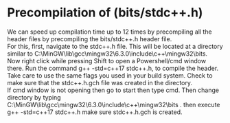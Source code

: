 # Precompilation of (bits/stdc++.h)
We can speed up compilation time up to 12 times by precompiling all the header files by precompiling the bits/stdc++.h header file. \
For this, first, navigate to the stdc++.h file. This will be located at a directory similar to C:\MinGW\lib\gcc\mingw32\6.3.0\include\c++\mingw32\bits.\
Now right click while pressing Shift to open a Powershell/cmd window there. Run the command g++ -std=c++17 stdc++.h, to compile the header. \
Take care to use the same flags you used in your build system. Check to make sure that the stdc++.h.gch file was created in the directory. \
If cmd window is not opening then go to start then type cmd. Then change directory by typing C:\MinGW\lib\gcc\mingw32\6.3.0\include\c++\mingw32\bits . then execute g++ -std=c++17 stdc++.h make sure stdc++.h.gch is created.
